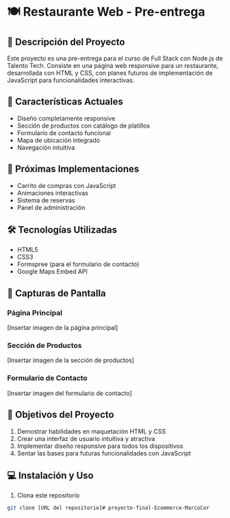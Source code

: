# 🍽️ Restaurante Web - Pre-entrega

## 📝 Descripción del Proyecto
Este proyecto es una pre-entrega para el curso de Full Stack con Node.js de Talento Tech. Consiste en una página web responsive para un restaurante, desarrollada con HTML y CSS, con planes futuros de implementación de JavaScript para funcionalidades interactivas.

## 🚀 Características Actuales
- Diseño completamente responsive
- Sección de productos con catálogo de platillos
- Formulario de contacto funcional
- Mapa de ubicación integrado
- Navegación intuitiva

## 🔮 Próximas Implementaciones
- Carrito de compras con JavaScript
- Animaciones interactivas
- Sistema de reservas
- Panel de administración

## 🛠️ Tecnologías Utilizadas
- HTML5
- CSS3
- Formspree (para el formulario de contacto)
- Google Maps Embed API

## 📸 Capturas de Pantalla
### Página Principal
[Insertar imagen de la página principal]

### Sección de Productos
[Insertar imagen de la sección de productos]

### Formulario de Contacto
[Insertar imagen del formulario de contacto]

## 🎯 Objetivos del Proyecto
1. Demostrar habilidades en maquetación HTML y CSS
2. Crear una interfaz de usuario intuitiva y atractiva
3. Implementar diseño responsive para todos los dispositivos
4. Sentar las bases para futuras funcionalidades con JavaScript

## 💻 Instalación y Uso
1. Clona este repositorio
```bash
git clone [URL del repositorio]# proyecto-final-Ecommerce-MarcoCor
